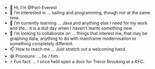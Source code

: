 - 👋 Hi, I’m @Port-Everest
- 👀 I’m interested in ... sailing and programming, though not at the same time. 
- 🌱 I’m currently learning ... Java and anything else I need for my work and life... it is a dull day when I haven't learnt something new.
- 💞️ I’m looking to collaborate on ... things that interest me, that may be graphing data, anything to do with mainframe modernisation or something completely different.
- 📫 How to reach me ... Just stretch out a welcoming hand. 
- 😄 Pronouns: ... he / him
- ⚡ Fun fact: ... I once held open a door for Trevor Brooking at a KFC. 

<!---
Port-Everest/Port-Everest is a ✨ special ✨ repository because its `README.md` (this file) appears on your GitHub profile.
You can click the Preview link to take a look at your changes.
--->
